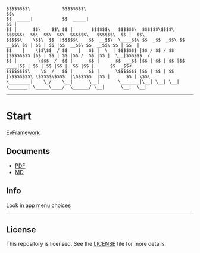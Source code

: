     $$$$$$$$\            $$$$$$$$\                                                                               $$\       
    $$  _____|           $$  _____|                                                                              $$ |      
    $$ |      $$\    $$\ $$ |       $$$$$$\   $$$$$$\  $$$$$$\$$$$\   $$$$$$\  $$\  $$\  $$\  $$$$$$\   $$$$$$\  $$ |  $$\ 
    $$$$$\    \$$\  $$  |$$$$$\    $$  __$$\  \____$$\ $$  _$$  _$$\ $$  __$$\ $$ | $$ | $$ |$$  __$$\ $$  __$$\ $$ | $$  |
    $$  __|    \$$\$$  / $$  __|   $$ |  \__| $$$$$$$ |$$ / $$ / $$ |$$$$$$$$ |$$ | $$ | $$ |$$ /  $$ |$$ |  \__|$$$$$$  / 
    $$ |        \$$$  /  $$ |      $$ |      $$  __$$ |$$ | $$ | $$ |$$   ____|$$ | $$ | $$ |$$ |  $$ |$$ |      $$  _$$<  
    $$$$$$$$\    \$  /   $$ |      $$ |      \$$$$$$$ |$$ | $$ | $$ |\$$$$$$$\ \$$$$$\$$$$  |\$$$$$$  |$$ |      $$ | \$$\ 
    \________|    \_/    \__|      \__|       \_______|\__| \__| \__| \_______| \_____\____/  \______/ \__|      \__|  \__|

---

# Start

[EvFramework](./EvFramework.lnk)


## Documents

- [PDF](./output/pdf/)
- [MD](./output/md/)


## Info 

Look in app menu choices

---

## License

This repository is licensed. See the [LICENSE](./LICENSE) file for more details.